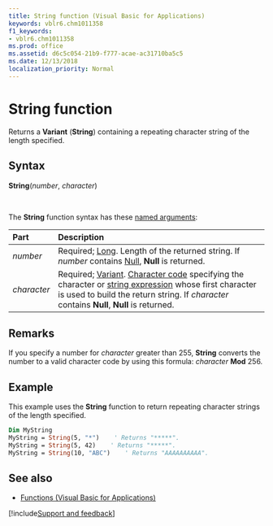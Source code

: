 ```yaml
---
title: String function (Visual Basic for Applications)
keywords: vblr6.chm1011358
f1_keywords:
- vblr6.chm1011358
ms.prod: office
ms.assetid: d6c5c054-21b9-f777-acae-ac31710ba5c5
ms.date: 12/13/2018
localization_priority: Normal
---
```



# String function

Returns a **Variant** (**String**) containing a repeating character string of the length specified.

## Syntax

**String**(_number_, _character_)

<br/>

The **String** function syntax has these [named arguments](../../Glossary/vbe-glossary.md#named-argument):

|Part|Description|
|:-----|:-----|
|_number_|Required; [Long](../../Glossary/vbe-glossary.md#long-data-type). Length of the returned string. If _number_ contains [Null](../../Glossary/vbe-glossary.md#null), **Null** is returned.|
|_character_|Required; [Variant](../../Glossary/vbe-glossary.md#variant-data-type). [Character code](../../Glossary/vbe-glossary.md#character-code) specifying the character or [string expression](../../Glossary/vbe-glossary.md#string-expression) whose first character is used to build the return string. If _character_ contains **Null**, **Null** is returned.|

## Remarks

If you specify a number for _character_ greater than 255, **String** converts the number to a valid character code by using this formula: _character_ **Mod** 256.

## Example

This example uses the **String** function to return repeating character strings of the length specified.


```vb
Dim MyString
MyString = String(5, "*")    ' Returns "*****".
MyString = String(5, 42)    ' Returns "*****".
MyString = String(10, "ABC")    ' Returns "AAAAAAAAAA".

```

## See also

- [Functions (Visual Basic for Applications)](../functions-visual-basic-for-applications.md)

[!include[Support and feedback](~/includes/feedback-boilerplate.md)]
